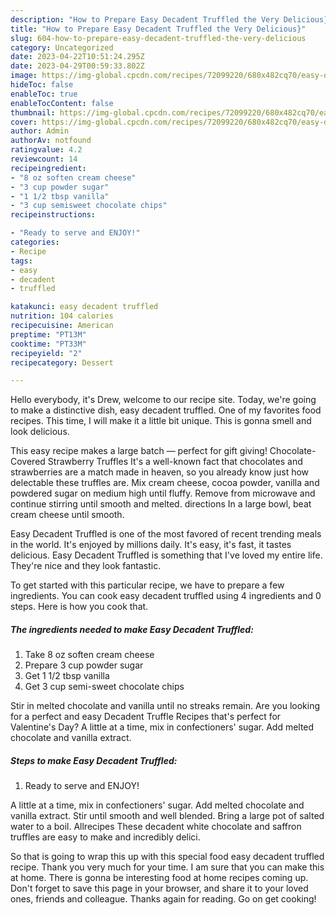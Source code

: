 ```yaml
---
description: "How to Prepare Easy Decadent Truffled the Very Delicious}"
title: "How to Prepare Easy Decadent Truffled the Very Delicious}"
slug: 604-how-to-prepare-easy-decadent-truffled-the-very-delicious
category: Uncategorized
date: 2023-04-22T10:51:24.295Z
date: 2023-04-29T00:59:33.802Z
image: https://img-global.cpcdn.com/recipes/72099220/680x482cq70/easy-decadent-truffled-recipe-main-photo.jpg
hideToc: false
enableToc: true
enableTocContent: false
thumbnail: https://img-global.cpcdn.com/recipes/72099220/680x482cq70/easy-decadent-truffled-recipe-main-photo.jpg
cover: https://img-global.cpcdn.com/recipes/72099220/680x482cq70/easy-decadent-truffled-recipe-main-photo.jpg
author: Admin
authorAv: notfound
ratingvalue: 4.2
reviewcount: 14
recipeingredient:
- "8 oz soften cream cheese"
- "3 cup powder sugar"
- "1 1/2 tbsp vanilla"
- "3 cup semisweet chocolate chips"
recipeinstructions:

- "Ready to serve and ENJOY!"
categories:
- Recipe
tags:
- easy
- decadent
- truffled

katakunci: easy decadent truffled 
nutrition: 104 calories
recipecuisine: American
preptime: "PT13M"
cooktime: "PT33M"
recipeyield: "2"
recipecategory: Dessert

---
```



Hello everybody, it's Drew, welcome to our recipe site. Today, we're going to make a distinctive dish, easy decadent truffled. One of my favorites food recipes. This time, I will make it a little bit unique. This is gonna smell and look delicious.

This easy recipe makes a large batch — perfect for gift giving! Chocolate-Covered Strawberry Truffles It&#39;s a well-known fact that chocolates and strawberries are a match made in heaven, so you already know just how delectable these truffles are. Mix cream cheese, cocoa powder, vanilla and powdered sugar on medium high until fluffy. Remove from microwave and continue stirring until smooth and melted. directions In a large bowl, beat cream cheese until smooth.

Easy Decadent Truffled is one of the most favored of recent trending meals in the world. It's enjoyed by millions daily. It's easy, it's fast, it tastes delicious. Easy Decadent Truffled is something that I've loved my entire life. They're nice and they look fantastic.


To get started with this particular recipe, we have to prepare a few ingredients. You can cook easy decadent truffled using 4 ingredients and 0 steps. Here is how you cook that.

<!--inarticleads1-->

##### The ingredients needed to make Easy Decadent Truffled:

1. Take 8 oz soften cream cheese
1. Prepare 3 cup powder sugar
1. Get 1 1/2 tbsp vanilla
1. Get 3 cup semi-sweet chocolate chips


Stir in melted chocolate and vanilla until no streaks remain. Are you looking for a perfect and easy Decadent Truffle Recipes that&#39;s perfect for Valentine&#39;s Day? A little at a time, mix in confectioners&#39; sugar. Add melted chocolate and vanilla extract. 

<!--inarticleads2-->

##### Steps to make Easy Decadent Truffled:


1. Ready to serve and ENJOY!

A little at a time, mix in confectioners&#39; sugar. Add melted chocolate and vanilla extract. Stir until smooth and well blended. Bring a large pot of salted water to a boil. Allrecipes These decadent white chocolate and saffron truffles are easy to make and incredibly delici. 

So that is going to wrap this up with this special food easy decadent truffled recipe. Thank you very much for your time. I am sure that you can make this at home. There is gonna be interesting food at home recipes coming up. Don't forget to save this page in your browser, and share it to your loved ones, friends and colleague. Thanks again for reading. Go on get cooking!
